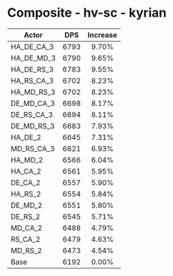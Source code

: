 # Composite - hv-sc - kyrian
| Actor | DPS | Increase |
|---|:---:|:---:|
|HA_DE_CA_3|6793|9.70%|
|HA_DE_MD_3|6790|9.65%|
|HA_DE_RS_3|6783|9.55%|
|HA_RS_CA_3|6702|8.23%|
|HA_MD_RS_3|6702|8.23%|
|DE_MD_CA_3|6698|8.17%|
|DE_RS_CA_3|6694|8.11%|
|DE_MD_RS_3|6683|7.93%|
|HA_DE_2|6645|7.31%|
|MD_RS_CA_3|6621|6.93%|
|HA_MD_2|6566|6.04%|
|HA_CA_2|6561|5.95%|
|DE_CA_2|6557|5.90%|
|HA_RS_2|6554|5.84%|
|DE_MD_2|6551|5.80%|
|DE_RS_2|6545|5.71%|
|MD_CA_2|6488|4.79%|
|RS_CA_2|6479|4.63%|
|MD_RS_2|6473|4.54%|
|Base|6192|0.00%|
